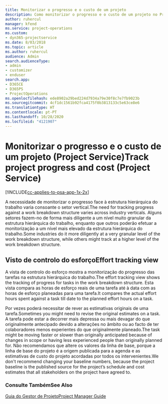 ```yaml
---
title: Monitorizar o progresso e o custo de um projeto
description: Como monitorizar o progresso e o custo de um projeto no Project Service
author: ruhercul
manager: kfend
ms.service: project-operations
ms.custom:
- dyn365-projectservice
ms.date: 8/03/2018
ms.topic: article
ms.author: ruhercul
audience: Admin
search.audienceType:
- admin
- customizer
- enduser
search.app:
- D365CE
- D365PS
- ProjectOperations
ms.openlocfilehash: ede8902a29bed224d7934a79e30f8c7e7fb9023b
ms.sourcegitcommit: 4cf1dc1561b92fca4175f0b3813133c5e63ce8e6
ms.translationtype: HT
ms.contentlocale: pt-PT
ms.lasthandoff: 10/28/2020
ms.locfileid: "4121907"
---
```

# <a name="track-project-progress-and-cost-project-service"></a><span data-ttu-id="f469a-103">Monitorizar o progresso e o custo de um projeto (Project Service)</span><span class="sxs-lookup"><span data-stu-id="f469a-103">Track project progress and cost (Project Service)</span></span>

[!INCLUDE[cc-applies-to-psa-app-1x-2x](../includes/cc-applies-to-psa-app-1x-2x.md)]

<span data-ttu-id="f469a-104">A necessidade de monitorizar o progresso face à estrutura hierárquica do trabalho varia consoante o setor vertical.</span><span class="sxs-lookup"><span data-stu-id="f469a-104">The need for tracking progress against a work breakdown structure varies across industry verticals.</span></span> <span data-ttu-id="f469a-105">Alguns setores fazem-no de forma mais diligente a um nível muito granular da estrutura hierárquica do trabalho, enquanto que outros poderão efetuar a monitorização a um nível mais elevado da estrutura hierárquica do trabalho.</span><span class="sxs-lookup"><span data-stu-id="f469a-105">Some industries do it more diligently at a very granular level of the work breakdown structure, while others might track at a higher level of the work breakdown structure.</span></span>  
  
## <a name="effort-tracking-view"></a><span data-ttu-id="f469a-106">Visto de controlo do esforço</span><span class="sxs-lookup"><span data-stu-id="f469a-106">Effort tracking view</span></span>  
<span data-ttu-id="f469a-107">A vista de controlo do esforço mostra a monitorização do progresso das tarefas na estrutura hierárquica do trabalho.</span><span class="sxs-lookup"><span data-stu-id="f469a-107">The effort tracking view shows the tracking of progress for tasks in the work breakdown structure.</span></span> <span data-ttu-id="f469a-108">Esta vista compara as horas de esforço reais de uma tarefa até à data com as horas de esforço planeadas para uma tarefa.</span><span class="sxs-lookup"><span data-stu-id="f469a-108">It compares the actual effort hours spent against a task till date to the planned effort hours on a task.</span></span>  
  
<span data-ttu-id="f469a-109">Por vezes poderá necessitar de rever as estimativas originais de uma tarefa.</span><span class="sxs-lookup"><span data-stu-id="f469a-109">Sometimes you might need to revise the original estimates on a task.</span></span> <span data-ttu-id="f469a-110">A tarefa pode estar a decorrer mais depressa ou mais devagar do que originalmente antecipado devido a alterações no âmbito ou ao facto de ter colaboradores menos experientes do que originalmente planeado.</span><span class="sxs-lookup"><span data-stu-id="f469a-110">The task might be moving faster or slower than originally anticipated because of changes in scope or having less experienced people than originally planned for.</span></span> <span data-ttu-id="f469a-111">Não recomendamos que altere os valores da linha de base, porque a linha de base do projeto é a origem publicada para a agenda e as estimativas de custo do projeto acordadas por todos os intervenientes.</span><span class="sxs-lookup"><span data-stu-id="f469a-111">We don't recommend changing your baseline numbers, because the project baseline is the published source for the project’s schedule and cost estimates that all stakeholders on the project have agreed to.</span></span>  
  
### <a name="see-also"></a><span data-ttu-id="f469a-112">Consulte Também</span><span class="sxs-lookup"><span data-stu-id="f469a-112">See Also</span></span>  
 [<span data-ttu-id="f469a-113">Guia do Gestor de Projeto</span><span class="sxs-lookup"><span data-stu-id="f469a-113">Project Manager Guide</span></span>](../psa/project-manager-guide.md)
